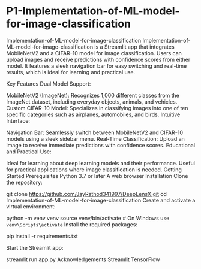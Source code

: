 # P1-Implementation-of-ML-model-for-image-classification
Implementation-of-ML-model-for-image-classification
Implementation-of-ML-model-for-image-classification is a Streamlit app that integrates MobileNetV2 and a CIFAR-10 model for image classification. Users can upload images and receive predictions with confidence scores from either model. It features a sleek navigation bar for easy switching and real-time results, which is ideal for learning and practical use.

Key Features
Dual Model Support:

MobileNetV2 (ImageNet): Recognizes 1,000 different classes from the ImageNet dataset, including everyday objects, animals, and vehicles.
Custom CIFAR-10 Model: Specializes in classifying images into one of ten specific categories such as airplanes, automobiles, and birds.
Intuitive Interface:

Navigation Bar: Seamlessly switch between MobileNetV2 and CIFAR-10 models using a sleek sidebar menu.
Real-Time Classification: Upload an image to receive immediate predictions with confidence scores.
Educational and Practical Use:

Ideal for learning about deep learning models and their performance.
Useful for practical applications where image classification is needed.
Getting Started
Prerequisites
Python 3.7 or later
A web browser
Installation
Clone the repository:

git clone https://github.com/JayRathod341997/DeepLensX.git
cd Implementation-of-ML-model-for-image-classification
Create and activate a virtual environment:

python -m venv venv
source venv/bin/activate   # On Windows use `venv\Scripts\activate`
Install the required packages:

pip install -r requirements.txt

Start the Streamlit app:

streamlit run app.py
Acknowledgements
Streamlit
TensorFlow
